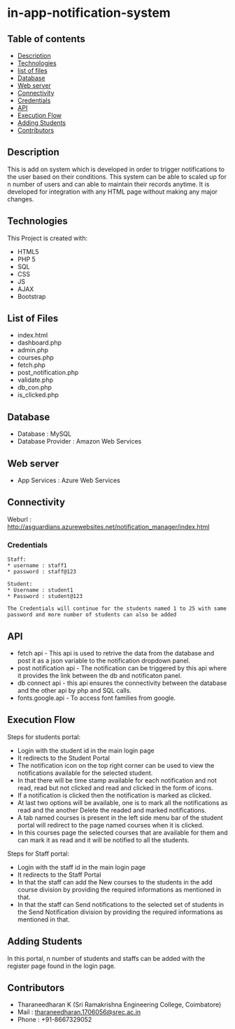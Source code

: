 # in-app-notification-system
## Table of contents
* [Description](#Description)
* [Technologies](#Technologies)
* [list of files](#List-of-Files)
* [Database](#Database)
* [Web server](#Web-server)
* [Connectivity](#Connectivity)
* [Credentials](#Credentials)
* [API](#API)
* [Execution Flow](#Execution-Flow)
* [Adding Students](#Adding-Students)
* [Contributors](#Contributors)

## Description
  This is add on system which is developed in order to trigger notifications to the user based on their conditions.
  This system can be able to scaled up for n number of users and can able to maintain their records anytime.
  It is developed for integration with any HTML page without making any major changes.

## Technologies
This Project is created with:
  * HTML5
  * PHP 5
  * SQL
  * CSS
  * JS
  * AJAX
  * Bootstrap

## List of Files
  * index.html
  * dashboard.php
  * admin.php
  * courses.php
  * fetch.php
  * post_notification.php
  * validate.php
  * db_con.php
  * is_clicked.php
  
## Database
  * Database : MySQL
  * Database Provider : Amazon Web Services

## Web server
  * App Services : Azure Web Services
  
## Connectivity
  Weburl : http://asguardians.azurewebsites.net/notification_manager/index.html
  
### Credentials
    Staff:
    * username : staff1
    * password : staff@123
    
    Student:
    * Username : student1
    * Password : student@123
    
    The Credentials will continue for the students named 1 to 25 with same password and more number of students can also be added
    
## API
  * fetch api - This api is used to retrive the data from the database and post it as a json variable to the notification dropdown panel.
* post notification api - The notification can be triggered by this api where it provides the link between the db and notificaton panel.
* db connect api - this api ensures the connectivity between the database and the other api by php and SQL calls.
* fonts.google.api - To access font families from google.

## Execution Flow
Steps for students portal:
  * Login with the student id in the main login page
  * It redirects to the Student Portal
  * The notification icon on the top right corner can be used to view the notifications available for the selected student.
  * In that there will be time stamp available for each notification and not read, read but not clicked and read and clicked in the form of icons.
  * If a notification is clicked then the notification is marked as clicked.
  * At last two options will be available, one is to mark all the notifications as read and the another Delete the readed and marked notifications.
  * A tab named courses is present in the left side menu bar of the student portal will redirect to the page named courses when it is clicked.
  * In this courses page the selected courses that are available for them and can mark it as read and it will be notified to all the students.
  
Steps for Staff portal:
  * Login with the staff id in the main login page
  * It redirects to the Staff Portal
  * In that the staff can add the New courses to the students in the add course division by providing the required informations as mentioned in that.
  * In that the staff can Send notifications to the selected set of students in the Send Notification division by providing the required informations as mentioned in that.

## Adding Students
  In this portal, n number of students and staffs can be added with the register page found in the login page.

## Contributors
  * Tharaneedharan K (Sri Ramakrishna Engineering College, Coimbatore)
  * Mail : tharaneedharan.1706056@srec.ac.in
  * Phone : +91-8667329052

  
  
